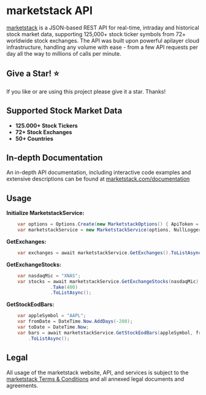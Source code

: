 # marketstack API

[marketstack](https://marketstack.com) is a JSON-based REST API for real-time, intraday and historical stock market data, supporting 125,000+ stock ticker symbols from 72+ worldwide stock exchanges. The API was built upon powerful apilayer cloud infrastructure, handling any volume with ease - from a few API requests per day all the way to millions of calls per minute.

## Give a Star! :star:
If you like or are using this project please give it a star. Thanks!

## Supported Stock Market Data

* **125.000+ Stock Tickers**
* **72+ Stock Exchanges**
* **50+ Countries**

## In-depth Documentation

An in-depth API documentation, including interactive code examples and extensive descriptions can be found at [marketstack.com/documentation](https://marketstack.com/documentation)

## Usage

**Initialize MarketstackService:**
```c#
    var options = Options.Create(new MarketstackOptions() { ApiToken = "a49b6cfd943daff80bfd2d5103d787fb"});
    var marketstackService = new MarketstackService(options, NullLogger<MarketstackService>.Instance);    
```

**GetExchanges:**
```c#
    var exchanges = await marketstackService.GetExchanges().ToListAsync();
```

**GetExchangeStocks:**
```c#
    var nasdaqMic = "XNAS";
    var stocks = await marketstackService.GetExchangeStocks(nasdaqMic)
                .Take(400)
                .ToListAsync();
```    
    
**GetStockEodBars:**
```c#
    var appleSymbol = "AAPL";
    var fromDate = DateTime.Now.AddDays(-200);
    var toDate = DateTime.Now;
    var bars = await marketstackService.GetStockEodBars(appleSymbol, fromDate, toDate)
        .ToListAsync();       
```

## Legal

All usage of the marketstack website, API, and services is subject to the [marketstack Terms & Conditions](https://marketstack.com/terms) and all annexed legal documents and agreements.
